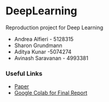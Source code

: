 # DeepLearning
Reproduction project for Deep Learning

* Andrea Alfieri - 5128315
* Sharon Grundmann
* Aditya Kunar -5074274
* Avinash Saravanan - 4993381

### Useful Links
* [Paper](http://jmlr.org/papers/v15/srivastava14a.html)
* [Google Colab for Final Report](https://colab.research.google.com/drive/17n26ndsDuTVR0DV7oDUxpCls-qik-P6W)
